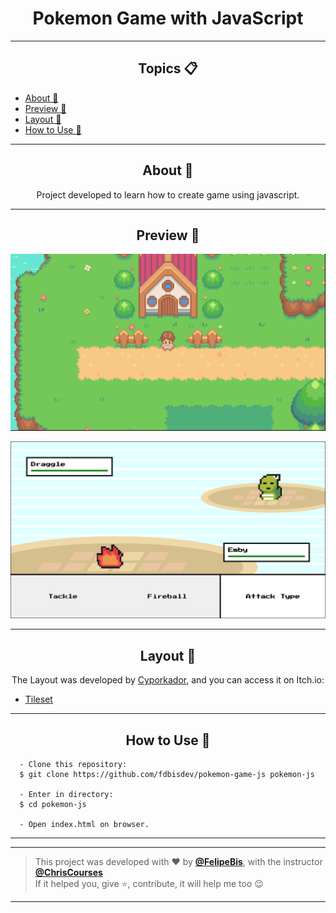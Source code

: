 <h1 align="center">Pokemon Game with JavaScript</h1>

---

<h2 align="center">Topics 📋</h2>

   <p>
   
   - [About 📖](#about-)
   - [Preview 📱](#preview-)
   - [Layout 🎨](#layout-)
   - [How to Use 🤔](#how-to-use-)


   </p>

---

<h2 align="center">About 📖</h2>
      
   <p align="center">
      Project developed to learn how to create game using javascript.
   </p>

---

<h2 align="center">Preview 📱</h2>
<p align="center">
      <img src="https://raw.githubusercontent.com/fdbisdev/pokemon-game-js/main/img/prints/unknown%20(9).png" width="800" alt="MapImage"/>
</p>
<p align="center">
   <img src="https://raw.githubusercontent.com/fdbisdev/pokemon-game-js/main/img/prints/unknown%20(8).png" width="800" alt="BattleImage"/>
</p>

---

<h2 align="center">Layout 🎨</h2>

   <p align="center">
      The Layout was developed by <a href="https://cypor.itch.io/">Cyporkador</a>, and you can access it on Itch.io:
   
   - <a href="https://cypor.itch.io/12x12-rpg-tileset">Tileset</a>
   </p>

---

<h2 align="center">How to Use 🤔</h2>

 ```
   - Clone this repository:
   $ git clone https://github.com/fdbisdev/pokemon-game-js pokemon-js

   - Enter in directory:
   $ cd pokemon-js

   - Open index.html on browser.
   ```

---


---

   >This project was developed with ❤️ by **[@FelipeBis](https://www.linkedin.com/in/felipe-bis-3681301b7/)**, with the instructor **[@ChrisCourses](https://twitter.com/christopher4lis)**<br>
   If it helped you, give ⭐, contribute, it will help me too 😉

---
